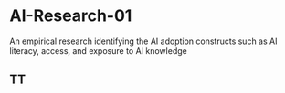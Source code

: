 # AI-Research-01
An empirical research identifying the AI adoption constructs such as AI literacy, access, and exposure to AI knowledge
## TT
